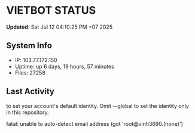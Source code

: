 # VIETBOT STATUS
**Updated**: Sat Jul 12 04:10:25 PM +07 2025

## System Info
- IP: 103.77.172.150
- Uptime: up 6 days, 19 hours, 57 minutes
- Files: 27258

## Last Activity

to set your account's default identity.
Omit --global to set the identity only in this repository.

fatal: unable to auto-detect email address (got 'root@vinh3690.(none)')
